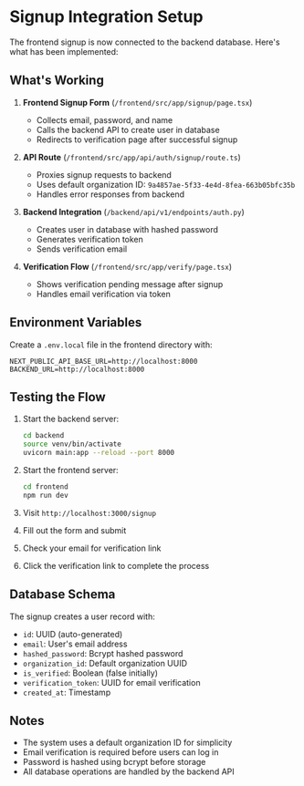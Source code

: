 # Signup Integration Setup

The frontend signup is now connected to the backend database. Here's what has been implemented:

## What's Working

1. **Frontend Signup Form** (`/frontend/src/app/signup/page.tsx`)
   - Collects email, password, and name
   - Calls the backend API to create user in database
   - Redirects to verification page after successful signup

2. **API Route** (`/frontend/src/app/api/auth/signup/route.ts`)
   - Proxies signup requests to backend
   - Uses default organization ID: `9a4857ae-5f33-4e4d-8fea-663b05bfc35b`
   - Handles error responses from backend

3. **Backend Integration** (`/backend/api/v1/endpoints/auth.py`)
   - Creates user in database with hashed password
   - Generates verification token
   - Sends verification email

4. **Verification Flow** (`/frontend/src/app/verify/page.tsx`)
   - Shows verification pending message after signup
   - Handles email verification via token

## Environment Variables

Create a `.env.local` file in the frontend directory with:

```
NEXT_PUBLIC_API_BASE_URL=http://localhost:8000
BACKEND_URL=http://localhost:8000
```

## Testing the Flow

1. Start the backend server:
   ```bash
   cd backend
   source venv/bin/activate
   uvicorn main:app --reload --port 8000
   ```

2. Start the frontend server:
   ```bash
   cd frontend
   npm run dev
   ```

3. Visit `http://localhost:3000/signup`
4. Fill out the form and submit
5. Check your email for verification link
6. Click the verification link to complete the process

## Database Schema

The signup creates a user record with:
- `id`: UUID (auto-generated)
- `email`: User's email address
- `hashed_password`: Bcrypt hashed password
- `organization_id`: Default organization UUID
- `is_verified`: Boolean (false initially)
- `verification_token`: UUID for email verification
- `created_at`: Timestamp

## Notes

- The system uses a default organization ID for simplicity
- Email verification is required before users can log in
- Password is hashed using bcrypt before storage
- All database operations are handled by the backend API
